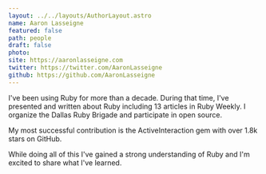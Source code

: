 ```yaml
---
layout: ../../layouts/AuthorLayout.astro
name: Aaron Lasseigne
featured: false
path: people
draft: false
photo: 
site: https://aaronlasseigne.com
twitter: https://twitter.com/AaronLasseigne
github: https://github.com/AaronLasseigne
---
```


I've been using Ruby for more than a decade. During that time, I've presented and written about Ruby including 13 articles in Ruby Weekly. I organize the Dallas Ruby Brigade and participate in open source. 

My most successful contribution is the ActiveInteraction gem with over 1.8k stars on GitHub.

While doing all of this I've gained a strong understanding of Ruby and I'm excited to share what I've learned.
